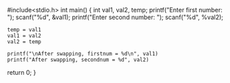 #include<stdio.h>
int main() {
	int val1, val2, temp;
	printf("Enter first number: ");
	scanf("%d", &val1);
	printf("Enter second number: ");
	scanf("%d", %val2);
	
	temp = val1
	val1 = val2
	val2 = temp

	printf("\nAfter swapping, firstnum = %d\n", val1)
	printf("After swapping, secondnum = %d", val2)
return 0;
}
